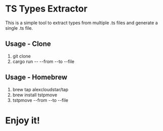 # TS Types Extractor

This is a simple tool to extract types from multiple .ts files and generate a single .ts file.

## Usage - Clone

1. git clone
2. cargo run -- --from <path> --to <path> --file <path>

## Usage - Homebrew 
1. brew tap alexcloudstar/tap
2. brew install tstpmove
3. tstpmove --from <path> --to <path> --file <path>

# Enjoy it!
